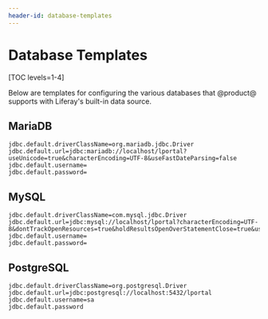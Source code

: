 ```yaml
---
header-id: database-templates
---
```


# Database Templates

[TOC levels=1-4]

Below are templates for configuring the various databases that @product@
supports with Liferay's built-in data source. 

## MariaDB

    jdbc.default.driverClassName=org.mariadb.jdbc.Driver
    jdbc.default.url=jdbc:mariadb://localhost/lportal?useUnicode=true&characterEncoding=UTF-8&useFastDateParsing=false
    jdbc.default.username=
    jdbc.default.password=

## MySQL

    jdbc.default.driverClassName=com.mysql.jdbc.Driver
    jdbc.default.url=jdbc:mysql://localhost/lportal?characterEncoding=UTF-8&dontTrackOpenResources=true&holdResultsOpenOverStatementClose=true&useFastDateParsing=false&useUnicode=true
    jdbc.default.username=
    jdbc.default.password=

## PostgreSQL

    jdbc.default.driverClassName=org.postgresql.Driver
    jdbc.default.url=jdbc:postgresql://localhost:5432/lportal
    jdbc.default.username=sa
    jdbc.default.password
